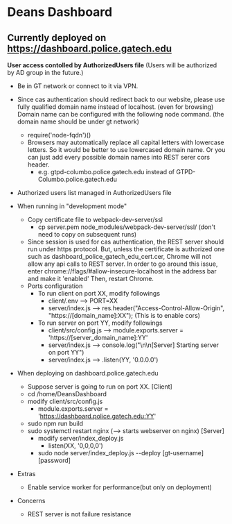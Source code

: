 # **Deans Dashboard**

## **Currently deployed on https://dashboard.police.gatech.edu**

 **User access contolled by AuthorizedUsers file**
(Users will be authorized by AD group in the future.)

- Be in GT network or connect to it via VPN.
- Since cas authentication should redirect back to our website, please use fully qualified domain name instead of localhost. (even for browsing)
  Domain name can be configured with the following node command. (the domain name should be under gt network)
  - require('node-fqdn')()
  - Browsers may automatically replace all capital letters with lowercase letters.
    So it would be better to use lowercased domain name.
    Or you can just add every possible domain names into REST serer cors header.
    - e.g. gtpd-columbo.police.gatech.edu instead of GTPD-Columbo.police.gatech.edu
- Authorized users list managed in AuthorizedUsers file

- When running in "development mode"
  - Copy certificate file to webpack-dev-server/ssl
    - cp server.pem node_modules/webpack-dev-server/ssl/ (don't need to copy on subsequent runs)
  - Since session is used for cas authentication, the REST server should run under https protocol.
    But, unless the certificate is authorized one such as dashboard_police_gatech_edu_cert.cer,
      Chrome will not allow any api calls to REST server.
    In order to go around this issue, enter chrome://flags/#allow-insecure-localhost in the address bar and make it 'enabled'
    Then, restart Chrome.
  - Ports configuration
    - To run client on port XX, modify followings
      - client/.env --> PORT=XX
      - server/index.js --> res.header("Access-Control-Allow-Origin", "https://[domain_name]:XX"); (This is to enable cors)
    - To run server on port YY, modify followings
      - client/src/config.js --> module.exports.server = 'https://[server_domain_name]:YY'
      - server/index.js --> console.log("\n\n[Server] Starting server on port YY")
      - server/index.js --> .listen(YY, '0.0.0.0')

- When deploying on dashboard.police.gatech.edu
  - Suppose server is going to run on port XX.
  [Client]
  - cd /home/DeansDashboard
  - modify client/src/config.js
    - module.exports.server = 'https://dashboard.police.gatech.edu:YY'
  - sudo npm run build
  - sudo systemctl restart nginx (--> starts webserver on nginx)
	[Server]
	- modify server/index_deploy.js
		-  listen(XX, '0,0,0,0')
	- sudo node server/index_deploy.js --deploy [gt-username] [password]


- Extras
    - Enable service worker for performance(but only on deployment)

- Concerns
    - REST server is not failure resistance
